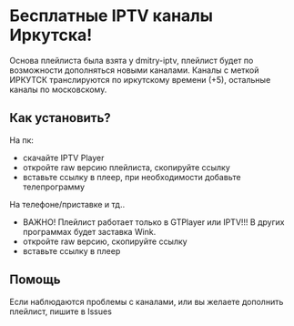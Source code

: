 # Бесплатные IPTV каналы Иркутска!
Основа плейлиста была взята у dmitry-iptv, плейлист будет по возможности дополняться новыми каналами.
Каналы с меткой ИРКУТСК транслируются по иркутскому времени (+5), остальные каналы по московскому.
## Как установить?
На пк:
- скачайте IPTV Player
- откройте raw версию плейлиста, скопируйте ссылку
- вставьте ссылку в плеер, при необходимости добавьте телепрограмму

На телефоне/приставке и тд..
- ВАЖНО! Плейлист работает только в GTPlayer или IPTV!!! В других программах будет заставка Wink.
- откройте raw версию, скопируйте ссылку
- вставьте ссылку в плеер
## Помощь
Если наблюдаются проблемы с каналами, или вы желаете дополнить плейлист, пишите в Issues
